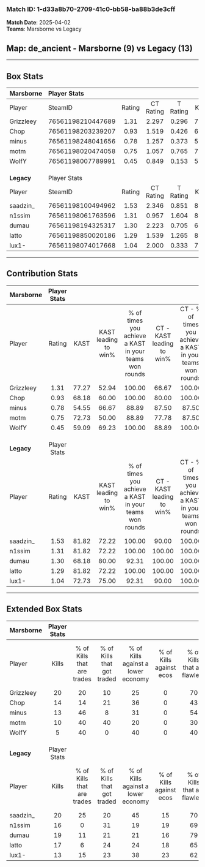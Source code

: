 ### Match ID: 1-d33a8b70-2709-41c0-bb58-ba88b3de3cff  
**Match Date**: 2025-04-02  
**Teams**: Marsborne vs Legacy  

## **Map**: de_ancient - Marsborne (9) vs Legacy (13)  
---  

## Box Stats  

| **Marsborne** | Player Stats      |        |           |          |       |       |       |         |        |      |     |
| :- | :- | :-: | :-: | :-: | :-: | :-: | :-: | :-: | :-: | :-: | :-: |
| Player        | SteamID           | Rating | CT Rating | T Rating | KAST  |  ADR  | Kills | Assists | Deaths | K/D  | HS% |
| Grizzleey     | 76561198210447689 |  1.31  |   2.297   |  0.296   | 77.27 | 100.8 |  20   |    9    |   19   | 1.05 | 35  |
| Chop          | 76561198203239207 |  0.93  |   1.519   |  0.426   | 68.18 | 65.5  |  14   |    4    |   17   | 0.82 | 50  |
| minus         | 76561198248041656 |  0.78  |   1.257   |  0.373   | 54.55 | 62.7  |  13   |    4    |   17   | 0.76 | 69  |
| motm          | 76561198020474058 |  0.75  |   1.057   |  0.765   | 72.73 | 53.7  |  10   |    2    |   17   | 0.59 | 40  |
| WolfY         | 76561198007789991 |  0.45  |   0.849   |  0.153   | 59.09 | 37.5  |   5   |    2    |   15   | 0.33 | 60  |
|               |                   |        |           |          |       |       |       |         |        |      |     |
|               |                   |        |           |          |       |       |       |         |        |      |     |
|               |                   |        |           |          |       |       |       |         |        |      |     |
| **Legacy**    | Player Stats      |        |           |          |       |       |       |         |        |      |     |
| Player        | SteamID           | Rating | CT Rating | T Rating | KAST  |  ADR  | Kills | Assists | Deaths | K/D  | HS% |
| saadzin_      | 76561198100494962 |  1.53  |   2.346   |  0.851   | 81.82 | 85.1  |  20   |    7    |   9    | 2.22 | 35  |
| n1ssim        | 76561198061763596 |  1.31  |   0.957   |  1.604   | 81.82 | 79.9  |  16   |    2    |   10   | 1.60 | 68  |
| dumau         | 76561198194325317 |  1.30  |   2.223   |  0.705   | 68.18 | 93.7  |  19   |    7    |   14   | 1.36 | 42  |
| latto         | 76561198850020186 |  1.29  |   1.539   |  1.265   | 81.82 | 84.3  |  17   |    7    |   14   | 1.21 | 58  |
| lux1-         | 76561198074017668 |  1.04  |   2.000   |  0.333   | 72.73 | 74.9  |  13   |   14    |   15   | 0.87 | 46  |
---  

## Contribution Stats  

| **Marsborne** | Player Stats |       |                      |                                                        |                           |                                                             |                          |                                                            |
| :- | :-: | :-: | :-: | :-: | :-: | :-: | :-: | :-: |
| Player        |    Rating    | KAST  | KAST leading to win% | % of times you achieve a KAST in your teams won rounds | CT - KAST leading to win% | CT - % of times you achieve a KAST in your teams won rounds | T - KAST leading to win% | T - % of times you achieve a KAST in your teams won rounds |
| Grizzleey     |     1.31     | 77.27 |        52.94         |                         100.00                         |           66.67           |                           100.00                            |          20.00           |                           100.00                           |
| Chop          |     0.93     | 68.18 |        60.00         |                         100.00                         |           80.00           |                           100.00                            |          20.00           |                           100.00                           |
| minus         |     0.78     | 54.55 |        66.67         |                         88.89                          |           87.50           |                            87.50                            |          25.00           |                           100.00                           |
| motm          |     0.75     | 72.73 |        50.00         |                         88.89                          |           77.78           |                            87.50                            |          14.29           |                           100.00                           |
| WolfY         |     0.45     | 59.09 |        69.23         |                         100.00                         |           88.89           |                           100.00                            |          25.00           |                           100.00                           |
|               |              |       |                      |                                                        |                           |                                                             |                          |                                                            |
|               |              |       |                      |                                                        |                           |                                                             |                          |                                                            |
|               |              |       |                      |                                                        |                           |                                                             |                          |                                                            |
| **Legacy**    | Player Stats |       |                      |                                                        |                           |                                                             |                          |                                                            |
| Player        |    Rating    | KAST  | KAST leading to win% | % of times you achieve a KAST in your teams won rounds | CT - KAST leading to win% | CT - % of times you achieve a KAST in your teams won rounds | T - KAST leading to win% | T - % of times you achieve a KAST in your teams won rounds |
| saadzin_      |     1.53     | 81.82 |        72.22         |                         100.00                         |           90.00           |                           100.00                            |          50.00           |                           100.00                           |
| n1ssim        |     1.31     | 81.82 |        72.22         |                         100.00                         |          100.00           |                           100.00                            |          44.44           |                           100.00                           |
| dumau         |     1.30     | 68.18 |        80.00         |                         92.31                          |          100.00           |                           100.00                            |          50.00           |                           75.00                            |
| latto         |     1.29     | 81.82 |        72.22         |                         100.00                         |          100.00           |                           100.00                            |          44.44           |                           100.00                           |
| lux1-         |     1.04     | 72.73 |        75.00         |                         92.31                          |           90.00           |                           100.00                            |          50.00           |                           75.00                            |
---  

## Extended Box Stats  

| **Marsborne** | Player Stats |                            |                            |                                    |                         |                              |                                 |        |                             |                                     |                          |                               |                            |
| :- | :-: | :-: | :-: | :-: | :-: | :-: | :-: | :-: | :-: | :-: | :-: | :-: | :-: |
| Player        |    Kills     | % of Kills that are trades | % of Kills that got traded | % of Kills against a lower economy | % of Kills against ecos | % of Kills that are flawless | % of Kills that are close duels | Deaths | % of Deaths that get traded | % of Deaths against a lower economy | % of Deaths against ecos | % of Deaths that are flawless | % of Deaths that are close |
| Grizzleey     |      20      |             20             |             10             |                 25                 |            0            |              70              |                0                |   19   |             16              |                 16                  |            0             |              63               |             16             |
| Chop          |      14      |             14             |             21             |                 36                 |            0            |              43              |                7                |   17   |             24              |                  6                  |            0             |              65               |             18             |
| minus         |      13      |             46             |             8              |                 31                 |            0            |              54              |                8                |   17   |             18              |                 12                  |            0             |              76               |             12             |
| motm          |      10      |             40             |             40             |                 20                 |            0            |              30              |               10                |   17   |             41              |                  6                  |            0             |              76               |             6              |
| WolfY         |      5       |             40             |             0              |                 40                 |            0            |              40              |               40                |   15   |             20              |                 13                  |            0             |              67               |             7              |
|               |              |                            |                            |                                    |                         |                              |                                 |        |                             |                                     |                          |                               |                            |
|               |              |                            |                            |                                    |                         |                              |                                 |        |                             |                                     |                          |                               |                            |
|               |              |                            |                            |                                    |                         |                              |                                 |        |                             |                                     |                          |                               |                            |
| **Legacy**    | Player Stats |                            |                            |                                    |                         |                              |                                 |        |                             |                                     |                          |                               |                            |
| Player        |    Kills     | % of Kills that are trades | % of Kills that got traded | % of Kills against a lower economy | % of Kills against ecos | % of Kills that are flawless | % of Kills that are close duels | Deaths | % of Deaths that get traded | % of Deaths against a lower economy | % of Deaths against ecos | % of Deaths that are flawless | % of Deaths that are close |
| saadzin_      |      20      |             25             |             20             |                 45                 |           15            |              70              |               10                |   9    |              0              |                  0                  |            0             |              56               |             0              |
| n1ssim        |      16      |             0              |             31             |                 19                 |           19            |              69              |               19                |   10   |              0              |                  0                  |            0             |              40               |             20             |
| dumau         |      19      |             11             |             21             |                 21                 |           16            |              79              |               11                |   14   |             29              |                  7                  |            0             |              43               |             7              |
| latto         |      17      |             6              |             24             |                 24                 |           18            |              65              |               18                |   14   |             29              |                 14                  |            7             |              50               |             14             |
| lux1-         |      13      |             15             |             23             |                 38                 |           23            |              62              |                0                |   15   |             13              |                 20                  |            13            |              67               |             0              |
